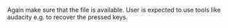 Again make sure that the file is available.
User is expected to use tools like audacity e.g. to recover the pressed keys.

